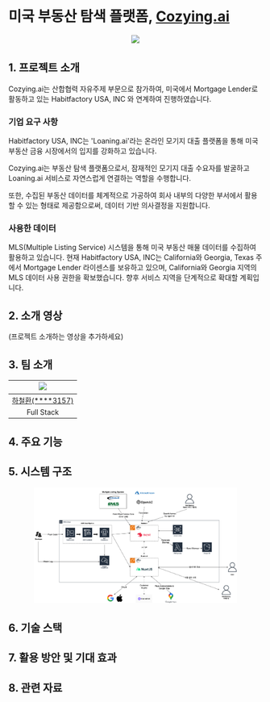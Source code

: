 # 미국 부동산 탐색 플랫폼, [Cozying.ai](https://cozying.ai)

<div align="center">
  <img src="https://cozying.ai/_nuxt/logo.BQ3eztxh.svg" />
</div>

## 1. 프로젝트 소개

Cozying.ai는 산합협력 자유주제 부문으로 참가하여, 미국에서 Mortgage Lender로 활동하고 있는 Habitfactory USA, INC 와 연계하여 진행하였습니다.

### 기업 요구 사항

<!-- (발표자료의, 내가 맡은 부분 자료 넣기) -->

Habitfactory USA, INC는 'Loaning.ai'라는 온라인 모기지 대출 플랫폼을 통해 미국 부동산 금융 시장에서의 입지를 강화하고 있습니다.

Cozying.ai는 부동산 탐색 플랫폼으로서, 잠재적인 모기지 대출 수요자를 발굴하고 Loaning.ai 서비스로 자연스럽게 연결하는 역할을 수행합니다.

또한, 수집된 부동산 데이터를 체계적으로 가공하여 회사 내부의 다양한 부서에서 활용할 수 있는 형태로 제공함으로써, 데이터 기반 의사결정을 지원합니다.

### 사용한 데이터

<!-- MLS 이미지? -->

MLS(Multiple Listing Service) 시스템을 통해 미국 부동산 매물 데이터를 수집하여 활용하고 있습니다. 현재 Habitfactory USA, INC는 California와 Georgia, Texas 주에서 Mortgage Lender 라이센스를 보유하고 있으며, California와 Georgia 지역의 MLS 데이터 사용 권한을 확보했습니다. 향후 서비스 지역을 단계적으로 확대할 계획입니다.

## 2. 소개 영상

(프로젝트 소개하는 영상을 추가하세요)

## 3. 팀 소개

| <div align="center"><img width="60" src="https://github.com/hwna00.png"></div> |
| :----------------------------------------------------------------------------: |
|               [하철환(\*\*\*\*3157)](https://github.com/hwna00)                |
|                                   Full Stack                                   |

## 4. 주요 기능

## 5. 시스템 구조

<div align="center">
  <img src="./img/Cozying System Architecture.png" alt="Cozying System Architecture" width="80%" />
</div>

## 6. 기술 스택

## 7. 활용 방안 및 기대 효과

## 8. 관련 자료
